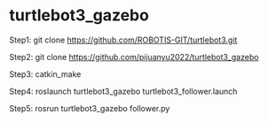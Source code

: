 # turtlebot3_gazebo

Step1: git clone https://github.com/ROBOTIS-GIT/turtlebot3.git

Step2: git clone https://github.com/pijuanyu2022/turtlebot3_gazebo

Step3: catkin_make

Step4: roslaunch turtlebot3_gazebo turtlebot3_follower.launch

Step5: rosrun turtlebot3_gazebo follower.py
